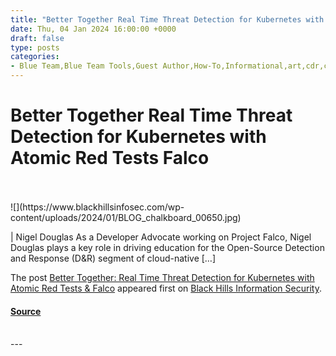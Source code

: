 ```yaml
---
title: "Better Together Real Time Threat Detection for Kubernetes with Atomic Red Tests Falco"
date: Thu, 04 Jan 2024 16:00:00 +0000
draft: false
type: posts
categories: 
- Blue Team,Blue Team Tools,Guest Author,How-To,Informational,art,cdr,cloud,falco,ids,realtime,tests
---
```

# Better Together Real Time Threat Detection for Kubernetes with Atomic Red Tests Falco

<br/>

<br/>
![](https://www.blackhillsinfosec.com/wp-content/uploads/2024/01/BLOG_chalkboard_00650.jpg)

| Nigel Douglas As a Developer Advocate working on Project Falco, Nigel Douglas plays a key role in driving education for the Open-Source Detection and Response (D&R) segment of cloud-native \[…\]

The post [Better Together: Real Time Threat Detection for Kubernetes with Atomic Red Tests & Falco](https://www.blackhillsinfosec.com/real-time-threat-detection-for-kubernetes-with-atomic-red-tests-and-falco/) appeared first on [Black Hills Information Security](https://www.blackhillsinfosec.com).

#### [Source](https://www.blackhillsinfosec.com/real-time-threat-detection-for-kubernetes-with-atomic-red-tests-and-falco/)

<br/>
---
